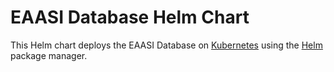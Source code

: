 # EAASI Database Helm Chart

This Helm chart deploys the EAASI Database on [Kubernetes](https://kubernetes.io/) using the [Helm](https://helm.sh) package manager.
